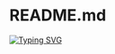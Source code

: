 # README.md
[![Typing SVG](https://readme-typing-svg.demolab.com/?lines=Hi+Everyone;Shreeti+Mohapatra+here)](https://git.io/typing-svgg)


